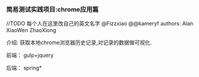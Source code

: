 ### 简易测试实践项目:chrome应用篇


//TODO 每个人在这里改自己的英文名字 @Fizzxiao @@kameryf
authors:
    Alan
    XiaoWen
    ZhaoXiong

介绍:
    获取本地chrome浏览器历史记录,对记录的数据做可视化.

前端：
    gulp+jquery

后端：
    spring*


